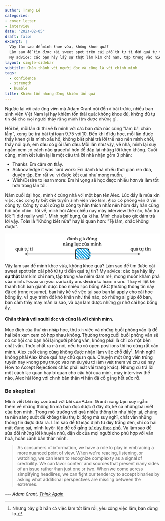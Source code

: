 ```yaml
---
author: Trang Lê
categories:
- cover letter
- interview
date: "2023-02-05"
draft: false 
excerpt: |
  Vậy làm sao để mình khoe vừa, không khoe quá?
  Làm sao để tìm được cái sweet spot trên cái phổ từ tự ti đến quá tự tin?
  My advice: các bạn hãy lấy sự thật làm kim chỉ nam, tập trung vào niềm đam mê, mong muốn khám phá của mình.
layout: single-sidebar
subtitle: Chân thành với người đọc và cũng là với chính mình.
tags:
  - confidence
  - strength
  - humble
title: Khiêm tốn nhưng đừng khiêm tốn quá
---
```


Ngược lại với các ứng viên mà Adam Grant nói đến ở bài trước, nhiều bạn sinh viên Việt Nam lại hay khiêm tốn thái quá: không khoe đủ, không đủ tự tin để cho mọi người thấy rằng mình làm được những gì.

Hồi bé, mỗi lần đi thi về là mình với các bạn đứa nào cũng "làm bài chán lắm", xong lúc trả bài thì toàn 9.75 với 10.
Đến khi đi du học, mỗi lần được thầy khen gì là mình xấu hổ, không biết phải trả lời thế nào nên mình chối, thầy nói quá, em đâu có giỏi lắm đâu.
Mỗi lần như vậy, về nhà, mình lại suy ngẫm xem có cách nào graceful hơn để đáp lại những lời khen không.
Cuối cùng, mình kết luận lại là một câu trả lời nhã nhặn gồm 3 phần:

-   Thanks: Em cảm ơn thầy.
-   Acknowledge it was hard work: Em dành khá nhiều thời gian rèn dũa, duyện tập. Em rất vui vì được kết quả như mong muốn.
-   Wish/Desire to learn more: Em hi vọng sẽ học được nhiều hơn và làm tốt hơn trong lần tới.

Năm cuối đại học, mình ở cùng nhà với một bạn tên Alex.
Lúc đấy là mùa xin việc, các công ty bắt đầu tuyển sinh viên vào làm.
Alex có phỏng vấn ở vài công ty.
Công ty cuối cùng là công ty hắn thích nhất nên hôm đấy hắn cũng hơi bồn chồn.
Tối về, mình hỏi Alex chiều nay mày interview thế nào, hắn trả lời: "I did really well".
Mình nghĩ bụng, ủa kì ha.
Mình chưa bao giờ dám trả lời vậy.
Toàn là "Không biết nữa" hay bi quan hơn: "Tệ lắm, chắc không được".

![](spectrum.png)Vậy làm sao để mình khoe vừa, không khoe quá?
Làm sao để tìm được cái sweet spot trên cái phổ từ tự ti đến quá tự tin?
My advice: các bạn hãy lấy **sự thật** làm kim chỉ nam, tập trung vào niềm đam mê, mong muốn khám phá của mình.
Focus on your curiosity and desire to learn more.
Thay vì liệt kê thành tích bạn giành được bao nhiêu học bổng ABC (thường thông tin này đã có trong resume), bạn hãy kể về việc tại sao bạn lại apply cho cái học bổng ấy, và quy trình đó khó khăn như thế nào, có những ai giúp đỡ bạn, bạn cảm thấy may mắn ra sao, và bạn làm được những gì nhờ cái học bổng ấy.
 

#### Chân thành với người đọc và cũng là với chính mình.

Mục đích của thư xin nhập học, thư xin việc và những buổi phỏng vấn là để hai bên xem xem có hợp nhau không.
Thường trong cuối buổi phỏng vấn sẽ có cơ hội cho bạn hỏi lại người phỏng vấn, không phải là chỉ có một bên chất vấn.
Thực chất ra mà nói, nếu họ có open positions thì họ cũng rất cần mình.
Alex cuối cùng cũng không được nhận làm việc chỗ đấy[^1].
Mình nghĩ không phải Alex khoe quá hay chủ quan quá.
Chuyện một ứng viên trúng tuyển hay không phụ thuộc vào nhiều yếu tố lắm (viết thêm về chủ đề này How to Accept Rejections chắc phải mất vài trang khác).
Nhưng dù trả lời một cách lạc quan hay bi quan cho câu hỏi của mình, mày interview thế nào, Alex hài lòng với chính bản thân vì hắn đã cố gắng hết sức rồi.

[^1]: Nhưng bây giờ hắn có việc làm tốt lắm rồi, yêu công việc lắm, bạn đừng lo.

### Be skeptical

Mình viết bài này contrast với bài của Adam Grant mong bạn suy ngẫm thêm về những thông tin mà bạn đọc được ở đây đó, kể cả những bài viết của bọn mình.
Trong môi trường với quá nhiều thông tin như hiện tại, chúng ta nên sáng suốt để không tiêu thụ bị động mà suy nghĩ, chất vấn những thông tin được đưa ra.
Làm sao để từ mặc định tư duy trắng đen, chỉ có hai mặt đúng sai, mình luyện tập để cố gắng [tư duy theo phổ](https://youtu.be/hae4gBzeBeU).
Và làm sao để sửa đổi những lời khuyên nhủ, dặn dò của mọi người cho phù hợp với văn hoá, hoàn cảnh bản thân mình.

> As consumers of information, we have a role to play in embracing a more nuanced point of view.
> When we're reading, listening, or watching, we can learn to recognize complexity as a signal of credibility.
> We can favor content and sources that present many sides of an issue rather than just one or two.
> When we come across simplifying headlines, we can fight our tendency to accept binaries by asking what additional perspectives are missing between the extremes.

*--- Adam Grant, [Think Again](https://www.goodreads.com/book/show/55539565-think-again)*
